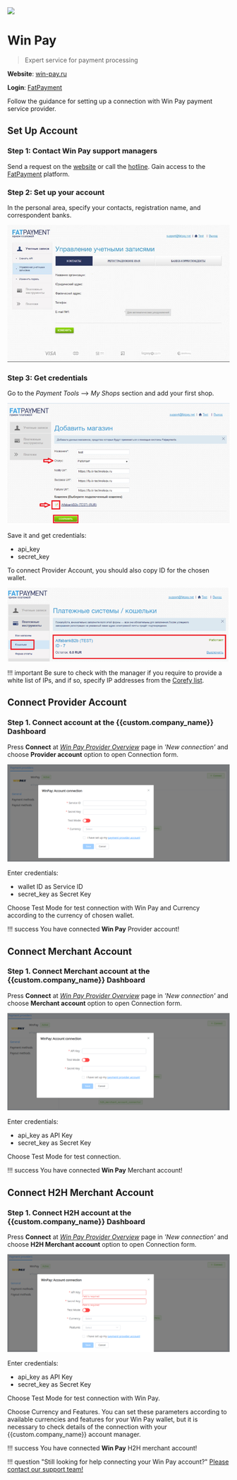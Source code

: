 <img src="https://static.openfintech.io/payment_providers/winpay/logo.png?w=400" width="400px" >

# Win Pay

> Expert service for payment processing

**Website**: [win-pay.ru](https://win-pay.ru/en/)

**Login**: [FatPayment](https://fp.ki-technology.ru/?lang=en)

Follow the guidance for setting up a connection with Win Pay payment service provider.

## Set Up Account

### Step 1: Contact Win Pay support managers

Send a request on the [website](https://win-pay.ru/en/) or call the [hotline](tel:+74994010261). Gain access to the [FatPayment](https://fp.ki-technology.ru/?lang=en) platform.

### Step 2: Set up your account

In the personal area, specify your contacts, registration name, and correspondent banks.

![Setup FatPayment Account](images/setup-account.png)

### Step 3: Get credentials

Go to the *Payment Tools* --> *My Shops* section and add your first shop.

![Add shop](images/add-shop.png)

Save it and get credentials:

* api_key
* secret_key

To connect Provider Account, you should also copy ID for the chosen wallet.

![Wallet ID](images/id.png)

!!! important
    Be sure to check with the manager if you require to provide a white list of IPs, and if so, specify IP addresses from the [Corefy list](/integration/ips/).

## Connect Provider Account

### Step 1. Connect account at the {{custom.company_name}} Dashboard

Press **Connect** at [*Win Pay Provider Overview*]({{custom.dashboard_base_url}}connect-directory/payment-providers/winpay/general) page in *'New connection'* and choose **Provider account** option to open Connection form.

![Connect](images/provider-account.png)

Enter credentials:

* wallet ID as Service ID
* secret_key as Secret Key

Choose Test Mode for test connection with Win Pay and Currency according to the currency of chosen wallet.

!!! success
    You have connected **Win Pay** Provider account!

## Connect Merchant Account

### Step 1. Connect Merchant account at the {{custom.company_name}} Dashboard

Press **Connect** at [*Win Pay Provider Overview*]({{custom.dashboard_base_url}}connect-directory/payment-providers/winpay/general) page in *'New connection'* and choose **Merchant account** option to open Connection form.

![Connect](images/merchant-account.png)

Enter credentials:

* api_key as API Key
* secret_key as Secret Key

Choose Test Mode for test connection.

!!! success
    You have connected **Win Pay** Merchant account!

## Connect H2H Merchant Account

### Step 1. Connect H2H account at the {{custom.company_name}} Dashboard

Press **Connect** at [*Win Pay Provider Overview*]({{custom.dashboard_base_url}}connect-directory/payment-providers/winpay/general) page in *'New connection'* and choose **H2H Merchant account** option to open Connection form.

![Connect](images/h2h-merchant-account.png)

Enter credentials:

* api_key as API Key
* secret_key as Secret Key

Choose Test Mode for test connection with Win Pay.

Choose Currency and Features. You can set these parameters according to available currencies and features for your Win Pay wallet, but it is necessary to check details of the connection with your {{custom.company_name}} account manager.

!!! success
    You have connected **Win Pay** H2H merchant account!

!!! question "Still looking for help connecting your Win Pay account?"
    [Please contact our support team!](mailto:{{custom.support_email}})
